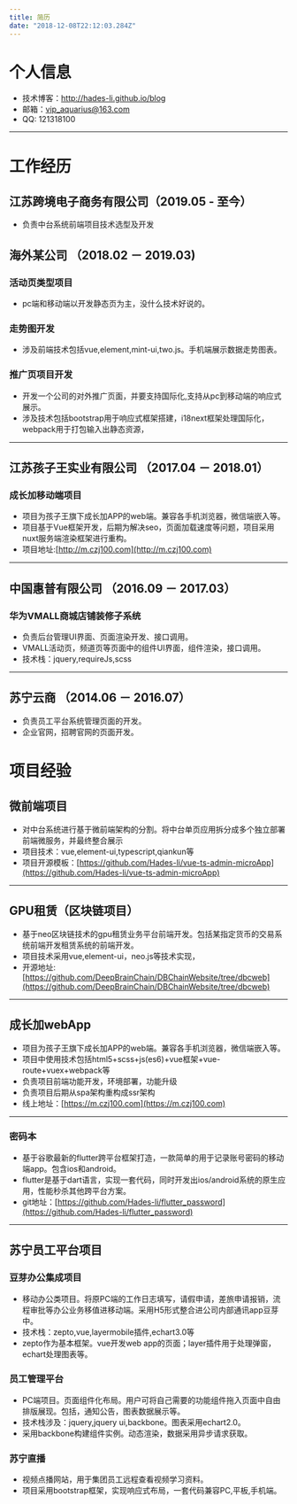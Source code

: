 ```yaml
---
title: 简历
date: "2018-12-08T22:12:03.284Z"
---
```


# 个人信息

- 技术博客：http://hades-li.github.io/blog
- 邮箱：vip_aquarius@163.com
- QQ: 121318100

---

# 工作经历

## 江苏跨境电子商务有限公司（2019.05 - 至今）

- 负责中台系统前端项目技术选型及开发

## 海外某公司 （2018.02 － 2019.03)

### 活动页类型项目

- pc端和移动端以开发静态页为主，没什么技术好说的。

### 走势图开发

- 涉及前端技术包括vue,element,mint-ui,two.js。手机端展示数据走势图表。

### 推广页项目开发

- 开发一个公司的对外推广页面，并要支持国际化,支持从pc到移动端的响应式展示。
- 涉及技术包括bootstrap用于响应式框架搭建，i18next框架处理国际化，webpack用于打包输入出静态资源，

---

## 江苏孩子王实业有限公司 （2017.04 － 2018.01）

### 成长加移动端项目

- 项目为孩子王旗下成长加APP的web端。兼容各手机浏览器，微信端嵌入等。
- 项目基于Vue框架开发，后期为解决seo，页面加载速度等问题，项目采用nuxt服务端渲染框架进行重构。
- 项目地址:[http://m.czj100.com](http://m.czj100.com)

---

## 中国惠普有限公司 （2016.09 － 2017.03）

### 华为VMALL商城店铺装修子系统

- 负责后台管理UI界面、页面渲染开发、接口调用。
- VMALL活动页，频道页等页面中的组件UI界面，组件渲染，接口调用。
- 技术栈：jquery,requireJs,scss

---

## 苏宁云商 （2014.06 － 2016.07）

- 负责员工平台系统管理页面的开发。
- 企业官网，招聘官网的页面开发。


# 项目经验

## 微前端项目

- 对中台系统进行基于微前端架构的分割。将中台单页应用拆分成多个独立部署前端微服务，并最终整合展示
- 项目技术：vue,element-ui,typescript,qiankun等
- 项目开源模板：[https://github.com/Hades-li/vue-ts-admin-microApp](https://github.com/Hades-li/vue-ts-admin-microApp)

---

## GPU租赁（区块链项目）

- 基于neo区块链技术的gpu租赁业务平台前端开发。包括某指定货币的交易系统前端开发租赁系统的前端开发。
- 项目技术采用vue,element-ui，neo.js等技术实现，
- 开源地址: [https://github.com/DeepBrainChain/DBChainWebsite/tree/dbcweb](https://github.com/DeepBrainChain/DBChainWebsite/tree/dbcweb)

---

## 成长加webApp

- 项目为孩子王旗下成长加APP的web端。兼容各手机浏览器，微信端嵌入等。
- 项目中使用技术包括html5+scss+js(es6)+vue框架+vue-route+vuex+webpack等
- 负责项目前端功能开发，环境部署，功能升级
- 负责项目后期从spa架构重构成ssr架构
- 线上地址：[https://m.czj100.com](https://m.czj100.com)

---

### 密码本

- 基于谷歌最新的flutter跨平台框架打造，一款简单的用于记录账号密码的移动端app。包含ios和android。
- flutter是基于dart语言，实现一套代码，同时开发出ios/android系统的原生应用，性能秒杀其他跨平台方案。
- git地址：[https://github.com/Hades-li/flutter_password](https://github.com/Hades-li/flutter_password)

---

## 苏宁员工平台项目

### 豆芽办公集成项目

- 移动办公类项目。将原PC端的工作日志填写，请假申请，差旅申请报销，流程审批等办公业务移值进移动端。采用H5形式整合进公司内部通讯app豆芽中。
- 技术栈：zepto,vue,layermobile插件,echart3.0等
- zepto作为基本框架。vue开发web app的页面；layer插件用于处理弹窗，echart处理图表等。

### 员工管理平台
- PC端项目。页面组件化布局。用户可将自己需要的功能组件拖入页面中自由排版展现。包括，通知公告，图表数据展示等。
- 技术栈涉及：jquery,jquery ui,backbone。图表采用echart2.0。
- 采用backbone构建组件实例。动态渲染，数据采用异步请求获取。

### 苏宁直播
- 视频点播网站，用于集团员工远程查看视频学习资料。
- 项目采用bootstrap框架，实现响应式布局，一套代码兼容PC,平板,手机端。






